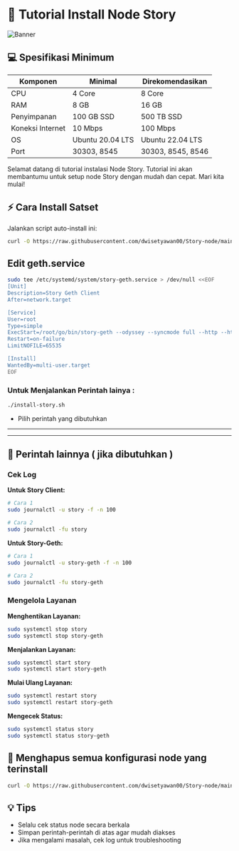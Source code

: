 # 🚀 Tutorial Install Node Story

![Banner](https://files.readme.io/3e11869-header_story.png)

## 💻 Spesifikasi Minimum

| Komponen | Minimal | Direkomendasikan |
|----------|---------|------------------|
| CPU | 4 Core | 8 Core |
| RAM | 8 GB | 16 GB |
| Penyimpanan | 100 GB SSD | 500 TB SSD |
| Koneksi Internet | 10 Mbps | 100 Mbps |
| OS | Ubuntu 20.04 LTS | Ubuntu 22.04 LTS |
| Port | 30303, 8545 | 30303, 8545, 8546 |


Selamat datang di tutorial instalasi Node Story. Tutorial ini akan membantumu untuk setup node Story dengan mudah dan cepat. Mari kita mulai! 

## ⚡ Cara Install Satset

Jalankan script auto-install ini:
```bash
curl -O https://raw.githubusercontent.com/dwisetyawan00/Story-node/main/install-story.sh && chmod +x install-story.sh &&./install-story.sh
```
## Edit geth.service
```bash
sudo tee /etc/systemd/system/story-geth.service > /dev/null <<EOF
[Unit]
Description=Story Geth Client
After=network.target

[Service]
User=root
Type=simple
ExecStart=/root/go/bin/story-geth --odyssey --syncmode full --http --http.addr "0.0.0.0" --http.api "eth,net,web3" --http.corsdomain "*"
Restart=on-failure
LimitNOFILE=65535

[Install]
WantedBy=multi-user.target
EOF
```

### Untuk Menjalankan Perintah lainya :
```bash
./install-story.sh
```
- Pilih perintah yang dibutuhkan


-------------------------------------
-------------------------------------

## 📝 Perintah lainnya ( jika dibutuhkan )

### Cek Log

**Untuk Story Client:**
```bash
# Cara 1
sudo journalctl -u story -f -n 100

# Cara 2
sudo journalctl -fu story
```

**Untuk Story-Geth:**
```bash
# Cara 1
sudo journalctl -u story-geth -f -n 100

# Cara 2
sudo journalctl -fu story-geth
```

### Mengelola Layanan

**Menghentikan Layanan:**
```bash
sudo systemctl stop story
sudo systemctl stop story-geth
```

**Menjalankan Layanan:**
```bash
sudo systemctl start story
sudo systemctl start story-geth
```

**Mulai Ulang Layanan:**
```bash
sudo systemctl restart story
sudo systemctl restart story-geth
```

**Mengecek Status:**
```bash
sudo systemctl status story
sudo systemctl status story-geth
```
## 🚨 Menghapus semua konfigurasi node yang terinstall
```bash
curl -O https://raw.githubusercontent.com/dwisetyawan00/Story-node/main/cleanup.sh && chmod +x cleanup.sh && ./cleanup.sh
```
## 💡 Tips
- Selalu cek status node secara berkala
- Simpan perintah-perintah di atas agar mudah diakses
- Jika mengalami masalah, cek log untuk troubleshooting
